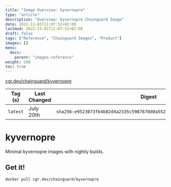 ```yaml
---
title: "Image Overview: kyvernopre"
type: "article"
description: "Overview: kyvernopre Chainguard Image"
date: 2022-11-01T11:07:52+02:00
lastmod: 2022-11-01T11:07:52+02:00
draft: false
tags: ["Reference", "Chainguard Images", "Product"]
images: []
menu:
  docs:
    parent: "images-reference"
weight: 500
toc: true
---
```


[cgr.dev/chainguard/kyvernopre](https://github.com/chainguard-images/images/tree/main/images/kyvernopre)

| Tag (s)   | Last Changed | Digest                                                                    |
|-----------|--------------|---------------------------------------------------------------------------|
|  `latest` | July 20th    | `sha256:e9523073fb4b82d4a2335c5987670d0a552f00d6e26d6081680f2887d9b795bd` |

# kyvernopre

Minimal kyvernopre images with nightly builds.

## Get it!

```shell
docker pull cgr.dev/chainguard/kyvernopre
```
